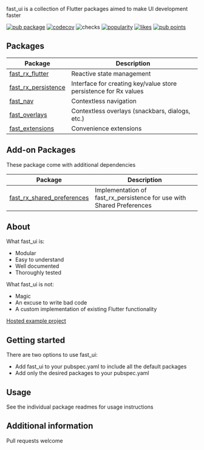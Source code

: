 fast_ui is a collection of Flutter packages aimed to make UI development faster

[![pub package](https://img.shields.io/pub/v/fast_ui)](https://pub.dev/packages/fast_ui)
[![codecov](https://img.shields.io/codecov/c/github/Rexios80/fast_ui/master)](https://codecov.io/gh/Rexios80/fast_ui)
![checks](https://img.shields.io/github/checks-status/Rexios80/fast_ui/master)
[![popularity](https://img.shields.io/pub/popularity/fast_ui)](https://pub.dev/packages/fast_ui/score)
[![likes](https://img.shields.io/pub/likes/fast_ui)](https://pub.dev/packages/fast_ui/score)
[![pub points](https://img.shields.io/pub/points/fast_ui)](https://pub.dev/packages/fast_ui/score)

## Packages

| Package                                                             | Description                                                      |
| ------------------------------------------------------------------- | ---------------------------------------------------------------- |
| [fast_rx_flutter](https://pub.dev/packages/fast_rx_flutter)         | Reactive state management                                        |
| [fast_rx_persistence](https://pub.dev/packages/fast_rx_persistence) | Interface for creating key/value store persistence for Rx values |
| [fast_nav](https://pub.dev/packages/fast_nav)                       | Contextless navigation                                           |
| [fast_overlays](https://pub.dev/packages/fast_overlays)             | Contextless overlays (snackbars, dialogs, etc.)                  |
| [fast_extensions](https://pub.dev/packages/fast_extensions)         | Convenience extensions                                           |

## Add-on Packages

These package come with additional dependencies

| Package                                                                           | Description                                                           |
| --------------------------------------------------------------------------------- | --------------------------------------------------------------------- |
| [fast_rx_shared_preferences](https://pub.dev/packages/fast_rx_shared_preferences) | Implementation of fast_rx_persistence for use with Shared Preferences |


## About
What fast_ui is:
- Modular
- Easy to understand
- Well documented
- Thoroughly tested

What fast_ui is not:
- Magic
- An excuse to write bad code
- A custom implementation of existing Flutter functionality

[Hosted example project](https://fast-ui.rexios.dev)

## Getting started
There are two options to use fast_ui:
- Add fast_ui to your pubspec.yaml to include all the default packages
- Add only the desired packages to your pubspec.yaml

## Usage
See the individual package readmes for usage instructions

## Additional information
Pull requests welcome
